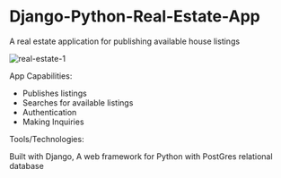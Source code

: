 # Django-Python-Real-Estate-App
A real estate application for publishing available house listings

![real-estate-1](https://user-images.githubusercontent.com/44839897/183259521-a452087c-419b-478e-9ea1-97aa353e0e54.PNG)


App Capabilities:
- Publishes listings
- Searches for available listings
- Authentication
- Making Inquiries

Tools/Technologies:

  Built with Django, A web framework for Python with PostGres relational database
  

    
